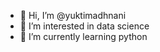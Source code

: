 - 👋 Hi, I’m @yuktimadhnani
- 👀 I’m interested in data science
- 🌱 I’m currently learning python

<!---
yuktimadhnani/yuktimadhnani is a ✨ special ✨ repository because its `README.md` (this file) appears on your GitHub profile.
You can click the Preview link to take a look at your changes.
--->
